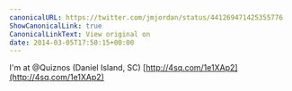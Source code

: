 ```yaml
---
canonicalURL: https://twitter.com/jmjordan/status/441269471425355776
ShowCanonicalLink: true
CanonicalLinkText: View original on
date: 2014-03-05T17:50:15+00:00
---
```

I'm at @Quiznos (Daniel Island, SC) [http://4sq.com/1e1XAp2](http://4sq.com/1e1XAp2)